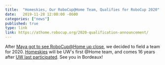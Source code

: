 ```yaml
---
title:  "Homeskies, Our RoboCup@Home Team, Qualifies for RoboCup 2020"
date:   2019-11-28 12:00:00 -0600
categories: ["news"]
published: true
type: link
link: https://athome.robocup.org/2020-qualification-announcement/
---
```


After [Maya got to see RoboCup@Home up close](https://hcrlab.cs.washington.edu/news/2019/03/robocup-fellows), we decided to field a team for 2020. [Homeskies](https://robocup.cs.washington.edu) will be UW's first @Home team, and comes 16 years after [UW last participated](https://rse-lab.cs.washington.edu/Aibo/). See you in Bordeaux!